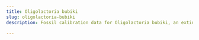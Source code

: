 ```yaml
---
title: Oligolactoria bubiki
slug: oligolactoria-bubiki
description: Fossil calibration data for Oligolactoria bubiki, an extinct species of fish. Includes taxonomy authority and locality references, and cross-references to living taxa.

---
```

